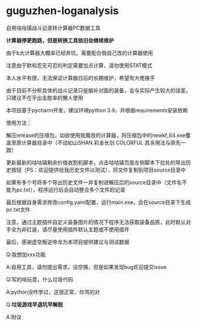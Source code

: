 # guguzhen-loganalysis

自用咕咕镇战斗记录转计算器PC数据工具

**计算器停更跑路，但是转换工具依旧会继续维护**

由于b大计算器大概率已经弃坑，需要配合我自己改的计算器使用

注意由于默和忍无可忍的判定需要加点计算，请勿使用STAT模式

本人水平有限，无法保证计算器日后的长期维护，希望有大佬接手

由于目前不分析具体的战斗记录只是脑补对面的装备，会与实际产生较大的误差，只建议不在乎出击胜率的懒人使用

本项目基于pycharm开发，建议环境python 3.9，并根据requirements安装依赖

使用方法：

解压release的压缩包，如欲使用我魔改的计算器，将压缩包中的newkf_64.exe覆盖至原计算器目录中（不动如山SHAN 彩金长剑 COLORFUL 其余用法与原先一致）

更新最新的咕咕镇剩余价值收割机脚本，点击咕咕镇页面左侧脚本下拉处的导出历史按钮（PS：欢迎提供给我历史文件以测试），将文件复制到项目source目录中

如果有多个号将多个导出历史文件一并复制进解压后的source目录中（文件名不能为pc.txt），程序运行后会自动整合多个文件的记录

最后根据自身需求修改config.yaml配置，运行main.exe，会在source目录下生成pc.txt文件

注意，通过主题插件自定义装备图片的情况下程序无法获取装备品质，此时默认对手全为非红装，请尽量使用插件默认主题或不使用插件

最后，感谢虚空叛逆帝龙为本项目提供建议与测试数据

Q:我想加xxx功能

A:自用工具，请勿提出需求，没空搞，但是如果发现bug欢迎提交issue

Q:写的啥玩意，什么垃圾代码

A:python没咋学过，这很正常，你骂的对

Q:**垃圾游戏早退坑早解脱**

A:附议

